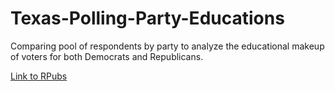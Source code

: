 # Texas-Polling-Party-Educations

Comparing pool of respondents by party to analyze the educational makeup of voters for both Democrats and Republicans. 

[Link to RPubs](http://rpubs.com/diego_martinez/texas_voter_educations)